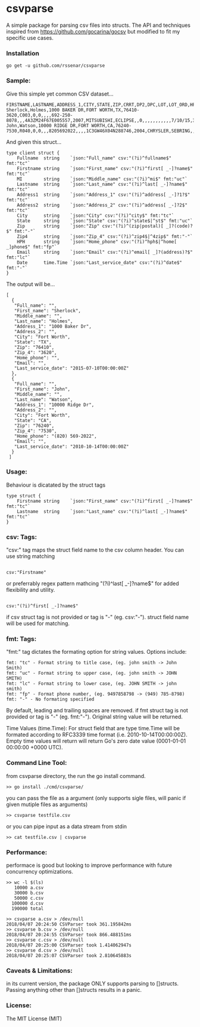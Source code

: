 csvparse
=====
A simple package for parsing csv files into structs. The API and techniques inspired from https://github.com/gocarina/gocsv but modified to fit my specific use cases.

### Installation

```go get -u github.com/rssenar/csvparse```

### Sample:

Give this simple yet common CSV dataset...

```
FIRSTNAME,LASTNAME,ADDRESS_1,CITY,STATE,ZIP,CRRT,DP2,DPC,LOT,LOT_ORD,HPH,CPH,EMAIL,LICENSE,VIN,VYR,VMK,VMD,VML,DIS,ROAMT,DELDATE,IBFLAG,MAIL,TYPE,BPH,CNO,NU,APR,TERM,DATE,SQN,INC
Sherlock,Holmes,1000 BAKER DR,FORT WORTH,TX,76410-3620,C003,0,0,,,,692-250-8078,,,4A3ZM24F67E005557,2007,MITSUBISHI,ECLIPSE,,0,,,,,,,,,,,7/10/15,343820,2
John,Watson,10000 RIDGE DR,FORT WORTH,CA,76240-7530,R040,0,0,,,8205692022,,,,1C3GW46X04N288746,2004,CHRYSLER,SEBRING,,0,,12/31/03,,,,,,,,,10/14/10,343821,2

```
And given this struct...

```
type client struct {
	Fullname  string    `json:"Full_name" csv:"(?i)^fullname$" fmt:"tc"`
	Firstname string    `json:"First_name" csv:"(?i)^first[ _-]?name$" fmt:"tc"`
	MI        string    `json:"Middle_name" csv:"(?i)^mi$" fmt:"uc"`
	Lastname  string    `json:"Last_name" csv:"(?i)^last[ _-]?name$" fmt:"tc"`
	Address1  string    `json:"Address_1" csv:"(?i)^address[ _-]?1?$" fmt:"tc"`
	Address2  string    `json:"Address_2" csv:"(?i)^address[ _-]?2$" fmt:"tc"`
	City      string    `json:"City" csv:"(?i)^city$" fmt:"tc"`
	State     string    `json:"State" csv:"(?i)^state$|^st$" fmt:"uc"`
	Zip       string    `json:"Zip" csv:"(?i)^(zip|postal)[ _]?(code)?$" fmt:"-"`
	Zip4      string    `json:"Zip_4" csv:"(?i)^zip4$|^4zip$" fmt:"-"`
	HPH       string    `json:"Home_phone" csv:"(?i)^hph$|^home[ _]phone$" fmt:"fp"`
	Email     string    `json:"Email" csv:"(?i)^email[ _]?(address)?$" fmt:"lc"`
	Date      time.Time `json:"Last_service_date" csv:"(?i)^date$" fmt:"-"`
}
```

The output will be...

```
[
  {
   "Full_name": "",
   "First_name": "Sherlock",
   "Middle_name": "",
   "Last_name": "Holmes",
   "Address_1": "1000 Baker Dr",
   "Address_2": "",
   "City": "Fort Worth",
   "State": "TX",
   "Zip": "76410",
   "Zip_4": "3620",
   "Home_phone": "",
   "Email": "",
   "Last_service_date": "2015-07-10T00:00:00Z"
  },
  {
   "Full_name": "",
   "First_name": "John",
   "Middle_name": "",
   "Last_name": "Watson",
   "Address_1": "10000 Ridge Dr",
   "Address_2": "",
   "City": "Fort Worth",
   "State": "CA",
   "Zip": "76240",
   "Zip_4": "7530",
   "Home_phone": "(820) 569-2022",
   "Email": "",
   "Last_service_date": "2010-10-14T00:00:00Z"
  }
 ]
```

### Usage:

Behaviour is dicatated by the struct tags

```
type struct {
	Firstname string    `json:"First_name" csv:"(?i)^first[ _-]?name$" fmt:"tc"`
	Lastname  string    `json:"Last_name" csv:"(?i)^last[ _-]?name$" fmt:"tc"`
}

```
### csv: Tags:

"csv:" tag maps the struct field name to the csv column header. You can use string matching

```

csv:"Firstname"
```

or preferrably regex pattern mathcing "(?i)^last[ _-]?name$" for added flexibility and utility.

```

csv:"(?i)^first[ _-]?name$"

```
if csv struct tag is not provided or tag is "-" (eg. csv:"-"). struct field name will be used for matching.

### fmt: Tags:

"fmt:" tag dictates the formating option for string values.  Options include:

```
fmt: "tc" - Format string to title case, (eg. john smith -> John Smith)
fmt: "uc" - Format string to upper case, (eg. john smith -> JOHN SMITH)
fmt: "lc" - Format string to lower case, (eg. JOHN SMITH -> john smith)
fmt: "fp" - Format phone number, (eg. 9497858798 -> (949) 785-8798)
fmt: "-" - No formating specified
```

By default, leading and trailing spaces are removed. if fmt struct tag is not provided or tag is "-" (eg. fmt:"-"). Original string value will be returned.

Time Values (time.Time):
For struct field that are type time.Time will be formated according to RFC3339 time format (i.e. 2010-10-14T00:00:00Z). Empty time values will return will return Go's zero date value (0001-01-01 00:00:00 +0000 UTC).

### Command Line Tool:

from csvparse directory, the run the go install command.

```
>> go install ./cmd/csvparse/
```

you can pass the file as a argument (only supports sigle files, will panic if given mutiple files as arguments)

```
>> csvparse testfile.csv
```

or you can pipe input as a data stream from stdin

```
>> cat testfile.csv | csvparse
```


### Performance:

performace is good but looking to improve performance with future concurrency optimizations.

```
>> wc -l $(ls)
   10000 a.csv
   30000 b.csv
   50000 c.csv
  100000 d.csv
  190000 total

>> csvparse a.csv > /dev/null
2018/04/07 20:24:50 CSVParser took 361.195842ms
>> csvparse b.csv > /dev/null
2018/04/07 20:24:55 CSVParser took 866.488151ms
>> csvparse c.csv > /dev/null
2018/04/07 20:25:00 CSVParser took 1.414062947s
>> csvparse d.csv > /dev/null
2018/04/07 20:25:07 CSVParser took 2.810645883s
```

### Caveats & Limitations:

in its current version, the package ONLY supports parsing to []structs.  Passing anything other than []structs results in a panic.

### License:

The MIT License (MIT)
